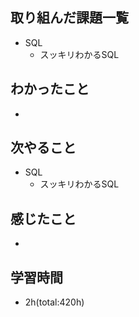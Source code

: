 ## 取り組んだ課題一覧
- SQL
  - スッキリわかるSQL

## わかったこと
- 
 
## 次やること
- SQL
  - スッキリわかるSQL

## 感じたこと
- 

## 学習時間
- 2h(total:420h)
